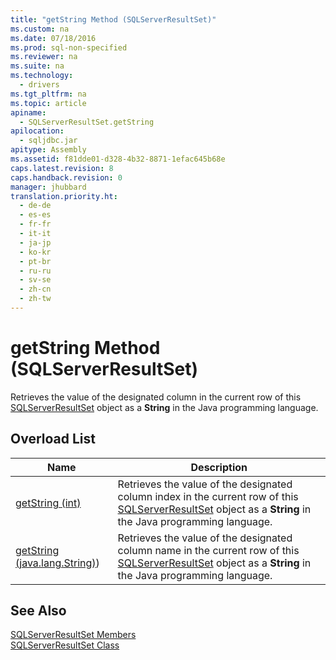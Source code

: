 ```yaml
---
title: "getString Method (SQLServerResultSet)"
ms.custom: na
ms.date: 07/18/2016
ms.prod: sql-non-specified
ms.reviewer: na
ms.suite: na
ms.technology: 
  - drivers
ms.tgt_pltfrm: na
ms.topic: article
apiname: 
  - SQLServerResultSet.getString
apilocation: 
  - sqljdbc.jar
apitype: Assembly
ms.assetid: f81dde01-d328-4b32-8871-1efac645b68e
caps.latest.revision: 8
caps.handback.revision: 0
manager: jhubbard
translation.priority.ht: 
  - de-de
  - es-es
  - fr-fr
  - it-it
  - ja-jp
  - ko-kr
  - pt-br
  - ru-ru
  - sv-se
  - zh-cn
  - zh-tw
---
```

# getString Method (SQLServerResultSet)
  Retrieves the value of the designated column in the current row of this [SQLServerResultSet](../content/SQLServerResultSet-Class.md) object as a **String** in the Java programming language.  
  
## Overload List  
  
|Name|Description|  
|----------|-----------------|  
|[getString (int)](../content/getString-Method--int---SQLServerResultSet-.md)|Retrieves the value of the designated column index in the current row of this [SQLServerResultSet](../content/SQLServerResultSet-Class.md) object as a **String** in the Java programming language.|  
|[getString (java.lang.String)](../content/getString-Method--java.lang.String---SQLServerResultSet-.md))|Retrieves the value of the designated column name in the current row of this [SQLServerResultSet](../content/SQLServerResultSet-Class.md) object as a **String** in the Java programming language.|  
  
## See Also  
 [SQLServerResultSet Members](../content/SQLServerResultSet-Members.md)   
 [SQLServerResultSet Class](../content/SQLServerResultSet-Class.md)  
  
  